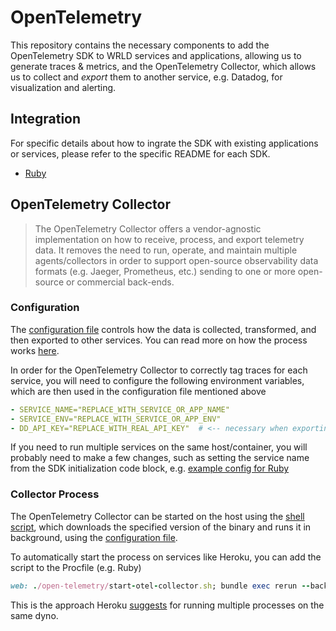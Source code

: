 # OpenTelemetry

This repository contains the necessary components to add the OpenTelemetry SDK
to WRLD services and applications, allowing us to generate traces & metrics,
and the OpenTelemetry Collector, which allows us to collect and _export_
them to another service, e.g. Datadog, for visualization and alerting.

## Integration

For specific details about how to ingrate the SDK with existing applications
or services, please refer to the specific README for each SDK.

- [Ruby](./ruby/README.md)

## OpenTelemetry Collector

> The OpenTelemetry Collector offers a vendor-agnostic implementation on how to receive, process, and export telemetry data. It removes the need to run, operate, and maintain multiple agents/collectors in order to support open-source observability data formats (e.g. Jaeger, Prometheus, etc.) sending to one or more open-source or commercial back-ends.

### Configuration

The [configuration file](./otel-collector-config.yaml) controls how the data
is collected, transformed, and then exported to other services.
You can read more on how the process works
[here](https://opentelemetry.io/docs/concepts/data-collection/).


In order for the OpenTelemetry Collector to correctly tag traces for each
service, you will need to configure the following environment variables,
which are then used in the configuration file mentioned above
```yaml
- SERVICE_NAME="REPLACE_WITH_SERVICE_OR_APP_NAME"
- SERVICE_ENV="REPLACE_WITH_SERVICE_OR_APP_ENV"
- DD_API_KEY="REPLACE_WITH_REAL_API_KEY"  # <-- necessary when exporting to Datadog
```

If you need to run multiple services on the same host/container,
you will probably need to make a few changes, 
such as setting the service name from the SDK initialization code block,
e.g. [example config for Ruby](https://opentelemetry.io/docs/ruby/getting_started/#initialization)

### Collector Process

The OpenTelemetry Collector can be started on the host using the
[shell script](./start-otel-collector.sh), which downloads the specified
version of the binary and runs it in background,
using the [configuration file](./otel-collector-config.yaml).

To automatically start the process on services like Heroku, you can add the script to the Procfile (e.g. Ruby)
```ruby
web: ./open-telemetry/start-otel-collector.sh; bundle exec rerun --background --force-polling -- ruby api-key-service.rb -o 0.0.0.0 -s Puma
```

This is the approach Heroku
[suggests](https://help.heroku.com/CTFS2TJK/how-do-i-run-multiple-processes-on-a-dyno)
for running multiple processes on the same dyno.
